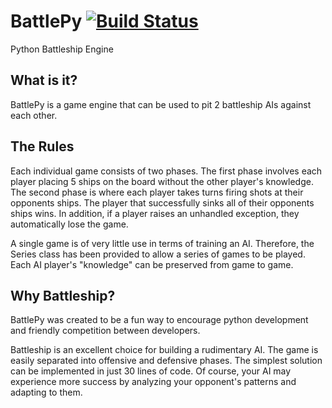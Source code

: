 # BattlePy [![Build Status](https://travis-ci.org/kyokley/BattlePyEngine.svg?branch=master)](https://travis-ci.org/kyokley/BattlePyEngine)
Python Battleship Engine

## What is it?
BattlePy is a game engine that can be used to pit 2 battleship AIs against each other.

## The Rules
Each individual game consists of two phases. The first phase involves each player placing 5 ships on the board without the other player's knowledge. The second phase is where each player takes turns firing shots at their opponents ships. The player that successfully sinks all of their opponents ships wins. In addition, if a player raises an unhandled exception, they automatically lose the game.

A single game is of very little use in terms of training an AI. Therefore, the Series class has been provided to allow a series of games to be played. Each AI player's "knowledge" can be preserved from game to game.

## Why Battleship?
BattlePy was created to be a fun way to encourage python development and friendly competition between developers.

Battleship is an excellent choice for building a rudimentary AI. The game is easily separated into offensive and defensive phases. The simplest solution can be implemented in just 30 lines of code. Of course, your AI may experience more success by analyzing your opponent's patterns and adapting to them.
